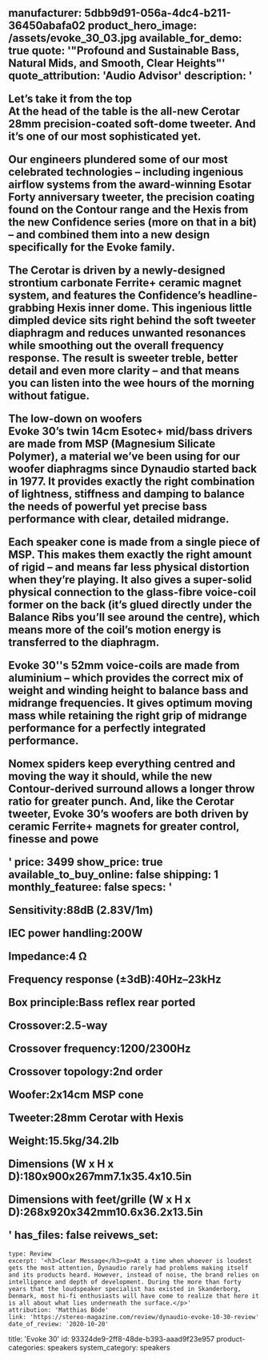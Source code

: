 manufacturer: 5dbb9d91-056a-4dc4-b211-36450abafa02
product_hero_image: /assets/evoke_30_03.jpg
available_for_demo: true
quote: '"Profound and Sustainable Bass, Natural Mids, and Smooth, Clear Heights"'
quote_attribution: 'Audio Advisor'
description: '<p><strong>Let’s take it from the top<br></strong>At the head of the table is the all-new Cerotar 28mm precision-coated soft-dome tweeter. And it’s one of our most sophisticated yet.</p><p>Our engineers plundered some of our most celebrated technologies – including ingenious airflow systems from the award-winning Esotar Forty anniversary tweeter, the precision coating found on the Contour range and the Hexis from the new Confidence series (more on that in a bit) – and combined them into a new design specifically for the Evoke family.</p><p>The Cerotar is driven by a newly-designed strontium carbonate Ferrite+ ceramic magnet system, and features the Confidence’s headline-grabbing Hexis inner dome. This ingenious little dimpled device sits right behind the soft tweeter diaphragm and reduces unwanted resonances while smoothing out the overall frequency response. The result is sweeter treble, better detail and even more clarity – and that means you can listen into the wee hours of the morning without fatigue.</p><p><strong>The low-down on woofers<br></strong>Evoke 30’s twin 14cm Esotec+ mid/bass drivers are made from MSP (Magnesium Silicate Polymer), a material we’ve been using for our woofer diaphragms since Dynaudio started back in 1977. It provides exactly the right combination of lightness, stiffness and damping to balance the needs of powerful yet precise bass performance with clear, detailed midrange.</p><p>Each speaker cone is made from a single piece of MSP. This makes them exactly the right amount of rigid – and means far less physical distortion when they’re playing. It also gives a super-solid physical connection to the glass-fibre voice-coil former on the back (it’s glued directly under the Balance Ribs you’ll see around the centre), which means more of the coil’s motion energy is transferred to the diaphragm.</p><p>Evoke 30''s 52mm voice-coils are made from aluminium – which provides the correct mix of weight and winding height to balance bass and midrange frequencies. It gives optimum moving mass while retaining the right grip of midrange performance for a perfectly integrated performance.</p><p>Nomex spiders keep everything centred and moving the way it should, while the new Contour-derived surround allows a longer throw ratio for greater punch. And, like the Cerotar tweeter, Evoke 30’s woofers are both driven by ceramic Ferrite+ magnets for greater control, finesse and powe</p>'
price: 3499
show_price: true
available_to_buy_online: false
shipping: 1
monthly_featuree: false
specs: '<p>Sensitivity:88dB (2.83V/1m)</p><p>IEC power handling:200W</p><p>Impedance:4 Ω</p><p>Frequency response (±3dB):40Hz–23kHz</p><p>Box principle:Bass reflex rear ported</p><p>Crossover:2.5-way</p><p>Crossover frequency:1200/2300Hz</p><p>Crossover topology:2nd order<br></p><p>Woofer:2x14cm MSP cone</p><p>Tweeter:28mm Cerotar with Hexis</p><p>Weight:15.5kg/34.2lb</p><p>Dimensions (W x H x D):180x900x267mm7.1x35.4x10.5in</p><p>Dimensions with feet/grille (W x H x D):268x920x342mm10.6x36.2x13.5in</p>'
has_files: false
reivews_set:
  -
    type: Review
    excerpt: '<h3>Clear Message</h3><p>At a time when whoever is loudest gets the most attention, Dynaudio rarely had problems making itself and its products heard. However, instead of noise, the brand relies on intelligence and depth of development. During the more than forty years that the loudspeaker specialist has existed in Skanderborg, Denmark, most hi-fi enthusiasts will have come to realize that here it is all about what lies underneath the surface.</p>'
    attribution: 'Matthias Böde'
    link: 'https://stereo-magazine.com/review/dynaudio-evoke-10-30-review'
    date_of_review: '2020-10-20'
title: 'Evoke 30'
id: 93324de9-2ff8-48de-b393-aaad9f23e957
product-categories: speakers
system_category: speakers
